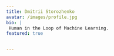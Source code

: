 ```yaml
---
title: Dmitrii Storozhenko
avatar: /images/profile.jpg
bio: |
 Human in the Loop of Machine Learning.  
featured: true


---
```

